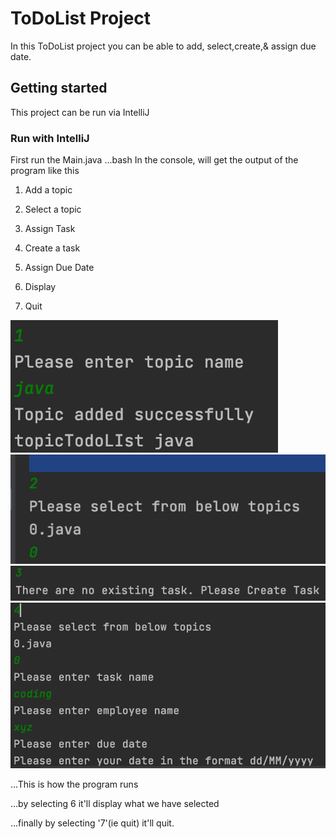 # ToDoList Project
In this ToDoList project you can be able to add, select,create,& assign due date.

## Getting started
This project can be run via IntelliJ

### Run with IntelliJ
First run the Main.java 
...bash
 In the console, will get the output of the program like this

1. Add a topic
2. Select a topic
3. Assign Task
4. Create a task
5. Assign Due Date
6. Display

7. Quit
   
![example1](screenshots/example1.png)
![example1](screenshots/example2.png)
![example1](screenshots/example3.png)
![example1](screenshots/example4.png)
   
...This is how the program runs 

...by selecting 6 it'll display what we have selected 

...finally by selecting '7'(ie quit)  it'll quit.